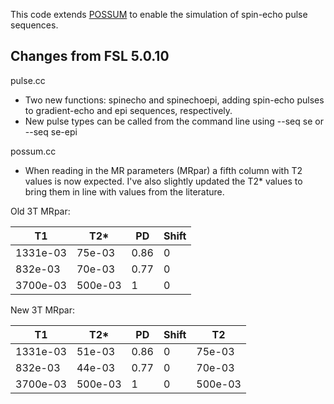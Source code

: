 This code extends [POSSUM](https://fsl.fmrib.ox.ac.uk/fsl/fslwiki/POSSUM) to enable the simulation of spin-echo pulse sequences. 

## Changes from FSL 5.0.10

pulse.cc

* Two new functions: spinecho and spinechoepi, adding spin-echo pulses to gradient-echo and epi sequences, respectively.
* New pulse types can be called from the command line using --seq se or --seq se-epi

possum.cc

* When reading in the MR parameters (MRpar) a fifth column with T2 values is now expected. I've also slightly updated the T2* values to bring them in line with values from the literature.

Old 3T MRpar:

T1 | T2* |PD | Shift
--- | --- | --- | ---
1331e-03 | 75e-03 | 0.86 |0 
832e-03  |70e-03   |0.77 |0 
3700e-03 |500e-03 |1 |0 

New 3T MRpar:

T1 | T2* |PD | Shift | T2
--- | --- | --- | --- | ---
1331e-03 | 51e-03 | 0.86 |0 | 75e-03
832e-03  |44e-03   |0.77 |0 | 70e-03
3700e-03 |500e-03 |1 |0 | 500e-03



